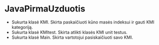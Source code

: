# JavaPirmaUzduotis
- Sukurta klasė KMI. Skirta paskaičiuoti kūno masės indeksui ir gauti KMI kategoriją.
- Sukurta klasė KMItest. Skirta atlikti klasės KMI unit testus.
- Sukurta klasė Main. Skirta vartotojui pasiskaičiuoti savo KMI.
